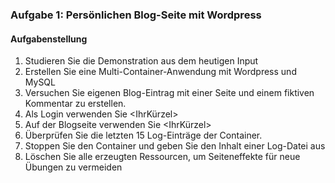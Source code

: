 ### Aufgabe 1: Persönlichen Blog-Seite mit Wordpress

#### Aufgabenstellung
1. Studieren Sie die Demonstration aus dem heutigen Input
2. Erstellen Sie eine Multi-Container-Anwendung mit Wordpress und MySQL
3. Versuchen Sie eigenen Blog-Eintrag mit einer Seite und einem fiktiven Kommentar zu erstellen.
4. Als Login verwenden Sie <IhrKürzel>
5. Auf der Blogseite verwenden Sie <IhrKürzel>
6. Überprüfen Sie die letzten 15 Log-Einträge der Container.
7. Stoppen Sie den Container und geben Sie den Inhalt einer Log-Datei aus
8. Löschen Sie alle erzeugten Ressourcen, um Seiteneffekte für neue Übungen zu vermeiden
